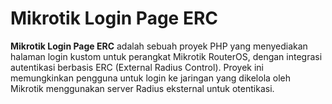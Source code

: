 # Mikrotik Login Page ERC

**Mikrotik Login Page ERC** adalah sebuah proyek PHP yang menyediakan halaman login kustom untuk perangkat Mikrotik RouterOS, dengan integrasi autentikasi berbasis ERC (External Radius Control). Proyek ini memungkinkan pengguna untuk login ke jaringan yang dikelola oleh Mikrotik menggunakan server Radius eksternal untuk otentikasi.
